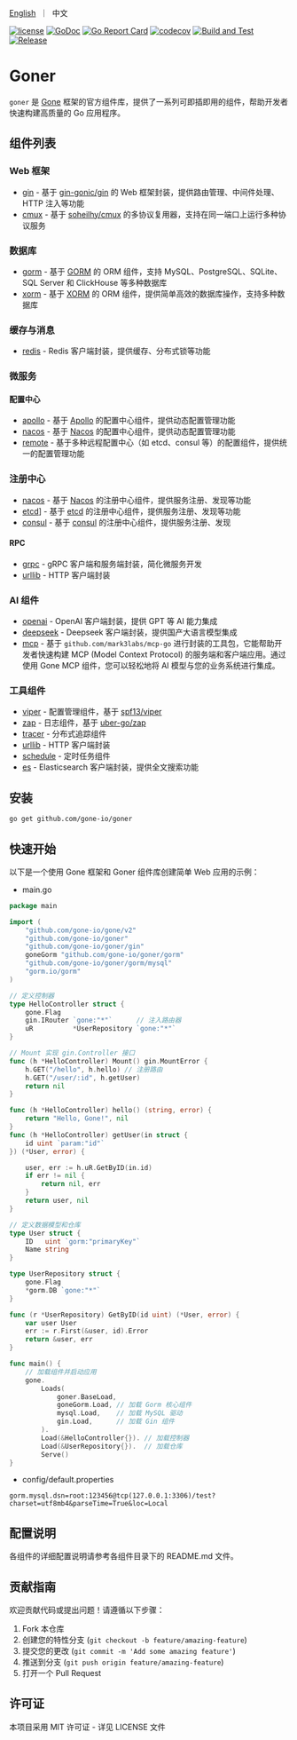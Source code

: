 <p align="left">
    <a href="README.md">English</a>&nbsp ｜&nbsp 中文
</p>

[![license](https://img.shields.io/badge/license-MIT-blue)](LICENSE)
[![GoDoc](https://pkg.go.dev/badge/github.com/gone-io/goner.jsonvalue?utm_source=godoc)](http://godoc.org/github.com/gone-io/goner)
[![Go Report Card](https://goreportcard.com/badge/github.com/gone-io/goner)](https://goreportcard.com/report/github.com/gone-io/goner)
[![codecov](https://codecov.io/gh/gone-io/goner/graph/badge.svg?token=H3CROTTDZ1)](https://codecov.io/gh/gone-io/goner)
[![Build and Test](https://github.com/gone-io/goner/actions/workflows/go.yml/badge.svg)](https://github.com/gone-io/goner/actions/workflows/go.yml)
[![Release](https://img.shields.io/github/release/gone-io/goner.svg?style=flat-square)](https://github.com/gone-io/goner/releases)

# Goner

`goner` 是 [Gone](https://github.com/gone-io/gone) 框架的官方组件库，提供了一系列可即插即用的组件，帮助开发者快速构建高质量的 Go 应用程序。

## 组件列表

### Web 框架
- [gin](./gin) - 基于 [gin-gonic/gin](https://github.com/gin-gonic/gin) 的 Web 框架封装，提供路由管理、中间件处理、HTTP 注入等功能
- [cmux](./cmux) - 基于 [soheilhy/cmux](https://github.com/soheilhy/cmux) 的多协议复用器，支持在同一端口上运行多种协议服务

### 数据库
- [gorm](./gorm) - 基于 [GORM](https://gorm.io/) 的 ORM 组件，支持 MySQL、PostgreSQL、SQLite、SQL Server 和 ClickHouse 等多种数据库
- [xorm](./xorm) - 基于 [XORM](https://xorm.io/) 的 ORM 组件，提供简单高效的数据库操作，支持多种数据库 

### 缓存与消息
- [redis](./redis) - Redis 客户端封装，提供缓存、分布式锁等功能

### 微服务
#### 配置中心
- [apollo](./apollo) - 基于 [Apollo](https://www.apolloconfig.com/) 的配置中心组件，提供动态配置管理功能
- [nacos](./nacos) - 基于 [Nacos](https://nacos.io/) 的配置中心组件，提供动态配置管理功能
- [remote](./viper/remote) - 基于多种远程配置中心（如 etcd、consul 等）的配置组件，提供统一的配置管理功能

### 注册中心
- [nacos](./nacos) - 基于 [Nacos](https://nacos.io/) 的注册中心组件，提供服务注册、发现等功能
- [etcd](./etcd)] - 基于 [etcd](https://etcd.io/) 的注册中心组件，提供服务注册、发现等功能
- [consul](./consul) - 基于 [consul](https://www.consul.io/) 的注册中心组件，提供服务注册、发现

#### RPC
- [grpc](./grpc) - gRPC 客户端和服务端封装，简化微服务开发
- [urllib](./urllib) - HTTP 客户端封装

### AI 组件
- [openai](./openai) - OpenAI 客户端封装，提供 GPT 等 AI 能力集成
- [deepseek](./deepseek) - Deepseek 客户端封装，提供国产大语言模型集成
- [mcp](./mcp) - 基于 `github.com/mark3labs/mcp-go` 进行封装的工具包，它能帮助开发者快速构建 MCP (Model Context Protocol)  的服务端和客户端应用。通过使用 Gone MCP 组件，您可以轻松地将 AI 模型与您的业务系统进行集成。

### 工具组件
- [viper](./viper) - 配置管理组件，基于 [spf13/viper](https://github.com/spf13/viper)
- [zap](./zap) - 日志组件，基于 [uber-go/zap](https://github.com/uber-go/zap)
- [tracer](./tracer) - 分布式追踪组件
- [urllib](./urllib) - HTTP 客户端封装
- [schedule](./schedule) - 定时任务组件
- [es](./es) - Elasticsearch 客户端封装，提供全文搜索功能

## 安装
```bash
go get github.com/gone-io/goner
```

## 快速开始

以下是一个使用 Gone 框架和 Goner 组件库创建简单 Web 应用的示例：


- main.go
```go
package main

import (
	"github.com/gone-io/gone/v2"
	"github.com/gone-io/goner"
	"github.com/gone-io/goner/gin"
	goneGorm "github.com/gone-io/goner/gorm"
	"github.com/gone-io/goner/gorm/mysql"
	"gorm.io/gorm"
)

// 定义控制器
type HelloController struct {
	gone.Flag
	gin.IRouter `gone:"*"`      // 注入路由器
	uR          *UserRepository `gone:"*"`
}

// Mount 实现 gin.Controller 接口
func (h *HelloController) Mount() gin.MountError {
	h.GET("/hello", h.hello) // 注册路由
	h.GET("/user/:id", h.getUser)
	return nil
}

func (h *HelloController) hello() (string, error) {
	return "Hello, Gone!", nil
}
func (h *HelloController) getUser(in struct {
	id uint `param:"id"`
}) (*User, error) {

	user, err := h.uR.GetByID(in.id)
	if err != nil {
		return nil, err
	}
	return user, nil
}

// 定义数据模型和仓库
type User struct {
	ID   uint `gorm:"primaryKey"`
	Name string
}

type UserRepository struct {
	gone.Flag
	*gorm.DB `gone:"*"`
}

func (r *UserRepository) GetByID(id uint) (*User, error) {
	var user User
	err := r.First(&user, id).Error
	return &user, err
}

func main() {
	// 加载组件并启动应用
	gone.
		Loads(
			goner.BaseLoad,
			goneGorm.Load, // 加载 Gorm 核心组件
			mysql.Load,    // 加载 MySQL 驱动
			gin.Load,      // 加载 Gin 组件
		).
		Load(&HelloController{}). // 加载控制器
		Load(&UserRepository{}).  // 加载仓库
		Serve()
}
```

- config/default.properties
```init
gorm.mysql.dsn=root:123456@tcp(127.0.0.1:3306)/test?charset=utf8mb4&parseTime=True&loc=Local
```

## 配置说明

各组件的详细配置说明请参考各组件目录下的 README.md 文件。

## 贡献指南

欢迎贡献代码或提出问题！请遵循以下步骤：

1. Fork 本仓库
2. 创建您的特性分支 (`git checkout -b feature/amazing-feature`)
3. 提交您的更改 (`git commit -m 'Add some amazing feature'`)
4. 推送到分支 (`git push origin feature/amazing-feature`)
5. 打开一个 Pull Request

## 许可证

本项目采用 MIT 许可证 - 详见 LICENSE 文件
